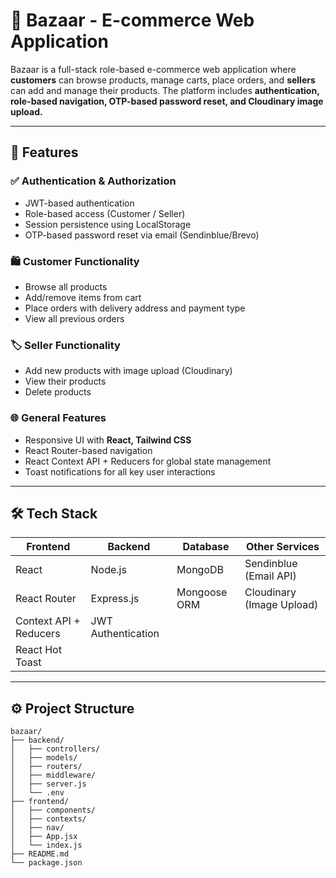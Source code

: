 # 🛒 Bazaar - E-commerce Web Application

Bazaar is a full-stack role-based e-commerce web application where **customers** can browse products, manage carts, place orders, and **sellers** can add and manage their products. The platform includes **authentication, role-based navigation, OTP-based password reset, and Cloudinary image upload.**

---

## 🚀 Features

### ✅ Authentication & Authorization
- JWT-based authentication
- Role-based access (Customer / Seller)
- Session persistence using LocalStorage
- OTP-based password reset via email (Sendinblue/Brevo)

### 🛍️ Customer Functionality
- Browse all products
- Add/remove items from cart
- Place orders with delivery address and payment type
- View all previous orders

### 🏷️ Seller Functionality
- Add new products with image upload (Cloudinary)
- View their products
- Delete products

### 🌐 General Features
- Responsive UI with **React, Tailwind CSS**
- React Router-based navigation
- React Context API + Reducers for global state management
- Toast notifications for all key user interactions

---

## 🛠️ Tech Stack

| Frontend             | Backend            | Database           | Other Services            |
|----------------------|--------------------|--------------------|---------------------------|
| React                | Node.js            | MongoDB            | Sendinblue (Email API)    |
| React Router         | Express.js         | Mongoose ORM       | Cloudinary (Image Upload) |
| Context API + Reducers | JWT Authentication |                    |                           |
| React Hot Toast      |                    |                    |                           |

---

## ⚙️ Project Structure

```plaintext
bazaar/
├── backend/
│   ├── controllers/
│   ├── models/
│   ├── routers/
│   ├── middleware/
│   ├── server.js
│   └── .env
├── frontend/
│   ├── components/
│   ├── contexts/
│   ├── nav/
│   ├── App.jsx
│   └── index.js
├── README.md
└── package.json


